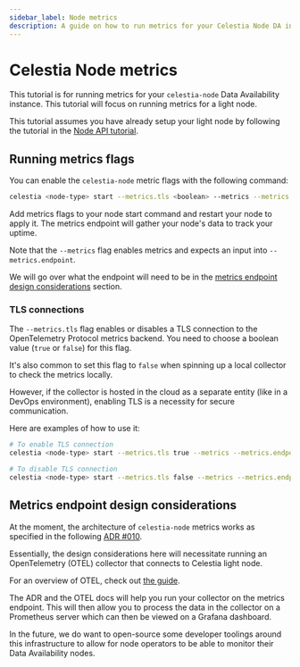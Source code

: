 ```yaml
---
sidebar_label: Node metrics
description: A guide on how to run metrics for your Celestia Node DA instance.
---
```


# Celestia Node metrics

This tutorial is for running metrics for your `celestia-node` Data
Availability instance. This tutorial will focus on running metrics for a light node.

This tutorial assumes you have already setup your light node
by following the tutorial in the [Node API tutorial](../developers/node-tutorial.mdx).

## Running metrics flags

You can enable the `celestia-node` metric flags with the following
command:

<!-- markdownlint-disable MD013 -->

```sh
celestia <node-type> start --metrics.tls <boolean> --metrics --metrics.endpoint <ip-address:port> --p2p.network <network> --core.ip <ip-address>
```

Add metrics flags to your node start command and restart your node to apply it.
The metrics endpoint will gather your node's data to track your uptime.

Note that the `--metrics` flag enables metrics and expects
an input into `--metrics.endpoint`.

We will go over what the endpoint will need to be in the
[metrics endpoint design considerations](#metrics-endpoint-design-considerations) section.

### TLS connections

The `--metrics.tls` flag enables or disables a TLS connection to the
OpenTelemetry Protocol metrics backend. You need to choose a boolean
value (`true` or `false`) for this flag.

It's also common to set this flag to `false` when spinning up a local
collector
to check the metrics locally.

However, if the collector is hosted in the cloud as a separate entity
(like in a DevOps environment), enabling TLS is a necessity for secure
communication.

Here are examples of how to use it:

```bash
# To enable TLS connection
celestia <node-type> start --metrics.tls true --metrics --metrics.endpoint <ip-address:port> --p2p.network <network> --core.ip <ip-address>

# To disable TLS connection
celestia <node-type> start --metrics.tls false --metrics --metrics.endpoint <ip-address:port> --p2p.network <network> --core.ip <ip-address>
```

## Metrics endpoint design considerations

At the moment, the architecture of `celestia-node` metrics
works as specified in the following [ADR #010](https://github.com/celestiaorg/celestia-node/blob/main/docs/adr/adr-010-incentivized-testnet-monitoring.md).

Essentially, the design considerations here will necessitate
running an OpenTelemetry (OTEL) collector that connects to Celestia
light node.

For an overview of OTEL, check out [the guide](https://opentelemetry.io/docs/collector).

The ADR and the OTEL docs will help you run your collector on the metrics endpoint.
This will then allow you to process the data in the collector on a
Prometheus server which can then be viewed on a Grafana dashboard.

In the future, we do want to open-source some developer toolings around
this infrastructure to allow for node operators to be able to monitor
their Data Availability nodes.
